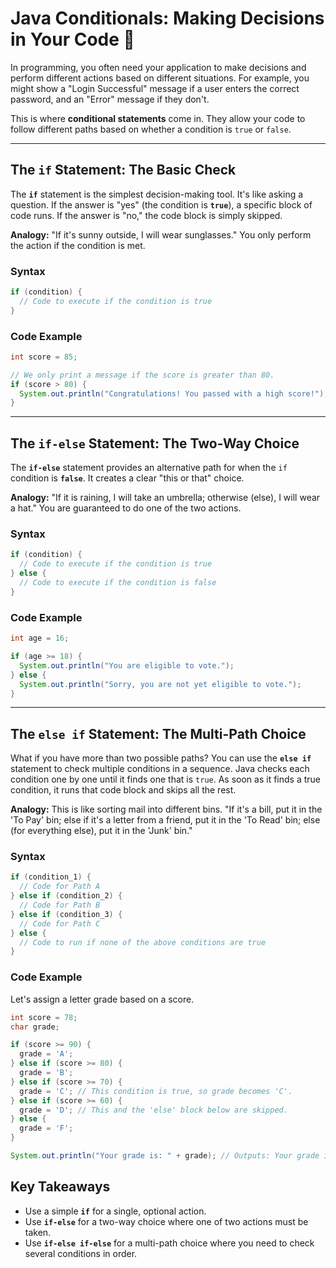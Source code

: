 # Java Conditionals: Making Decisions in Your Code 🧠

In programming, you often need your application to make decisions and perform different actions based on different situations. For example, you might show a "Login Successful" message if a user enters the correct password, and an "Error" message if they don't.

This is where **conditional statements** come in. They allow your code to follow different paths based on whether a condition is `true` or `false`.

---

## The `if` Statement: The Basic Check

The **`if`** statement is the simplest decision-making tool. It's like asking a question. If the answer is "yes" (the condition is **`true`**), a specific block of code runs. If the answer is "no," the code block is simply skipped.

**Analogy:** "If it's sunny outside, I will wear sunglasses." You only perform the action if the condition is met.

### Syntax

```java
if (condition) {
  // Code to execute if the condition is true
}
```

### Code Example

```java
int score = 85;

// We only print a message if the score is greater than 80.
if (score > 80) {
  System.out.println("Congratulations! You passed with a high score!");
}
```

---

## The `if-else` Statement: The Two-Way Choice

The **`if-else`** statement provides an alternative path for when the `if` condition is **`false`**. It creates a clear "this or that" choice.

**Analogy:** "If it is raining, I will take an umbrella; otherwise (else), I will wear a hat." You are guaranteed to do one of the two actions.

### Syntax

```java
if (condition) {
  // Code to execute if the condition is true
} else {
  // Code to execute if the condition is false
}
```

### Code Example

```java
int age = 16;

if (age >= 18) {
  System.out.println("You are eligible to vote.");
} else {
  System.out.println("Sorry, you are not yet eligible to vote.");
}
```

---

## The `else if` Statement: The Multi-Path Choice

What if you have more than two possible paths? You can use the **`else if`** statement to check multiple conditions in a sequence. Java checks each condition one by one until it finds one that is `true`. As soon as it finds a true condition, it runs that code block and skips all the rest.

**Analogy:** This is like sorting mail into different bins. "If it's a bill, put it in the 'To Pay' bin; else if it's a letter from a friend, put it in the 'To Read' bin; else (for everything else), put it in the 'Junk' bin."

### Syntax

```java
if (condition_1) {
  // Code for Path A
} else if (condition_2) {
  // Code for Path B
} else if (condition_3) {
  // Code for Path C
} else {
  // Code to run if none of the above conditions are true
}
```

### Code Example

Let's assign a letter grade based on a score.

```java
int score = 78;
char grade;

if (score >= 90) {
  grade = 'A';
} else if (score >= 80) {
  grade = 'B';
} else if (score >= 70) {
  grade = 'C'; // This condition is true, so grade becomes 'C'.
} else if (score >= 60) {
  grade = 'D'; // This and the 'else' block below are skipped.
} else {
  grade = 'F';
}

System.out.println("Your grade is: " + grade); // Outputs: Your grade is: C
```

## Key Takeaways

- Use a simple **`if`** for a single, optional action.
- Use **`if-else`** for a two-way choice where one of two actions must be taken.
- Use **`if-else if-else`** for a multi-path choice where you need to check several conditions in order.
